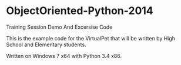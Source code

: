 ObjectOriented-Python-2014
==========================

Training Session Demo And Excersise Code

This is the example code for the VirtualPet that will be written by High School and Elementary students. 

Written on Windows 7 x64 with Python 3.4 x86.
